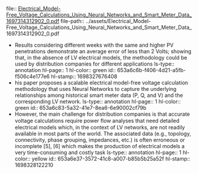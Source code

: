file:: [Electrical_Model-Free_Voltage_Calculations_Using_Neural_Networks_and_Smart_Meter_Data_1697314312902_0.pdf](../assets/Electrical_Model-Free_Voltage_Calculations_Using_Neural_Networks_and_Smart_Meter_Data_1697314312902_0.pdf)
file-path:: ../assets/Electrical_Model-Free_Voltage_Calculations_Using_Neural_Networks_and_Smart_Meter_Data_1697314312902_0.pdf

- Results considering different weeks with the same and higher PV penetrations demonstrate an average error of less than 2 Volts; showing that, in the absence of LV electrical models, the methodology could be used by distribution companies for different applications
  ls-type:: annotation
  hl-page:: 1
  hl-color:: green
  id:: 653a6c6b-f406-4d21-a5fb-f506c4e177e6
  hl-stamp:: 1698327676408
- his paper proposes a scalable electrical model-free voltage calculation methodology that uses Neural Networks to capture the underlying relationships among historical smart meter data (P, Q, and V) and the corresponding LV network.
  ls-type:: annotation
  hl-page:: 1
  hl-color:: green
  id:: 653a6c83-5a32-41e7-8ea6-6e90002cf79b
- However, the main challenge for distribution companies is that accurate voltage calculations require power ﬂow analyses that need detailed electrical models which, in the context of LV networks, are not readily available in most parts of the world. The associated data (e.g., topology, connectivity, phase grouping, impedances, etc.) is often erroneous or incomplete [5], [6] which makes the production of electrical models a very time-consuming and costly task
  ls-type:: annotation
  hl-page:: 1
  hl-color:: yellow
  id:: 653a6e37-3572-41c8-a007-b85b5b25a52f
  hl-stamp:: 1698328122210